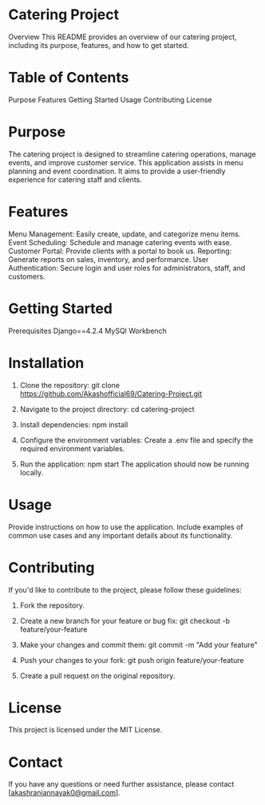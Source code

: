 # Catering Project
Overview
This README provides an overview of our catering project, including its purpose, features, and how to get started.

# Table of Contents
Purpose
Features
Getting Started
Usage
Contributing
License

# Purpose
The catering project is designed to streamline catering operations, manage events, and improve customer service. 
This application assists in menu planning and event coordination. It aims to provide a user-friendly experience for catering staff and clients.

# Features
Menu Management: Easily create, update, and categorize menu items.
Event Scheduling: Schedule and manage catering events with ease.
Customer Portal: Provide clients with a portal to book us.
Reporting: Generate reports on sales, inventory, and performance.
User Authentication: Secure login and user roles for administrators, staff, and customers.

# Getting Started
Prerequisites
Django==4.2.4
MySQl Workbench

# Installation
1. Clone the repository:
   git clone https://github.com/Akashofficial69/Catering-Project.git

3. Navigate to the project directory:
   cd catering-project

4. Install dependencies:
   npm install

5. Configure the environment variables:
   Create a .env file and specify the required environment variables.

6. Run the application:
   npm start
   The application should now be running locally.

# Usage
Provide instructions on how to use the application. Include examples of common use cases and any important details about its functionality.

# Contributing
If you'd like to contribute to the project, please follow these guidelines:

1. Fork the repository.
2. Create a new branch for your feature or bug fix:
   git checkout -b feature/your-feature
   
3. Make your changes and commit them:
   git commit -m "Add your feature"

4. Push your changes to your fork:
   git push origin feature/your-feature

5. Create a pull request on the original repository.

# License
This project is licensed under the MIT License.

# Contact
If you have any questions or need further assistance, please contact [akashranjannayak0@gmail.com].
